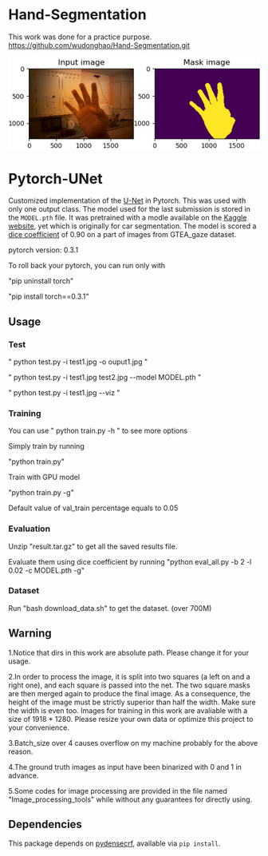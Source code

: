 # Hand-Segmentation

This work was done for a practice purpose.
https://github.com/wudonghao/Hand-Segmentation.git

<div align='center'>
<img src="sample/sample.png"></img>
</div>

# Pytorch-UNet

Customized implementation of the [U-Net](https://arxiv.org/pdf/1505.04597.pdf) in Pytorch. This was used with only one output class.
The model used for the last submission is stored in the `MODEL.pth` file.
It was pretrained with a modle available on the [Kaggle website](https://www.kaggle.com/c/carvana-image-masking-challenge/data),  yet which is originally for car segmentation.
The model is scored a [dice coefficient](https://en.wikipedia.org/wiki/S%C3%B8rensen%E2%80%93Dice_coefficient) of 0.90 on a part of images from GTEA_gaze dataset.

pytorch version: 0.3.1

To roll back your pytorch, you can run only with

"pip uninstall torch"

"pip install torch==0.3.1"

## Usage
### Test

" python test.py -i test1.jpg -o ouput1.jpg "

" python test.py -i test1.jpg test2.jpg --model MODEL.pth "

" python test.py -i test1.jpg --viz "

### Training

You can use " python train.py -h " to see more options

Simply train by running 

"python train.py"

Train with GPU model

"python train.py -g"

Default value of val_train percentage equals to 0.05

### Evaluation

Unzip "result.tar.gz" to get all the saved results file.

Evaluate them using dice coefficient by running
"python eval_all.py -b 2 -l 0.02 -c MODEL.pth -g"

### Dataset
Run "bash download_data.sh" to get the dataset. (over 700M)


## Warning

1.Notice that dirs in this work are absolute path. Please change it for your usage. 

2.In order to process the image, it is split into two squares (a left on and a right one), and each square is passed into the net. The two square masks are then merged again to produce the final image. As a consequence, the height of the image must be strictly superior than half the width. Make sure the width is even too. Images for training in this work are avaliable with a size of 1918 * 1280. Please resize your own data or optimize this project to your convenience.

3.Batch_size over 4 causes overflow on my machine probably for the above reason.

4.The ground truth images as input have been binarized with 0 and 1 in advance. 

5.Some codes for image processing are provided in the file named "Image_processing_tools" while without any guarantees for directly using.

## Dependencies
This package depends on [pydensecrf](https://github.com/lucasb-eyer/pydensecrf), available via `pip install`.


